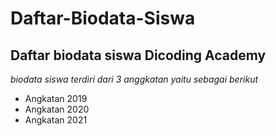 Daftar-Biodata-Siswa
==
Daftar biodata siswa Dicoding Academy
--
*biodata siswa terdiri dari 3 anggkatan yaitu sebagai berikut*
- Angkatan 2019
- Angkatan 2020
- Angkatan 2021
